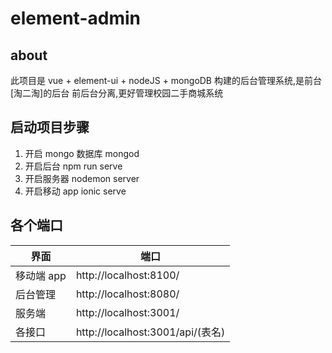 # element-admin

## about

此项目是 vue + element-ui + nodeJS + mongoDB 构建的后台管理系统,是前台[淘二淘]的后台
前后台分离,更好管理校园二手商城系统

## 启动项目步骤

1.  开启 mongo 数据库
    mongod
2.  开启后台
    npm run serve
3.  开启服务器
    nodemon server
4.  开启移动 app
    ionic serve

## 各个端口

| 界面       | 端口                             |
| ---------- | -------------------------------- |
| 移动端 app | http://localhost:8100/           |
| 后台管理   | http://localhost:8080/           |
| 服务端     | http://localhost:3001/           |
| 各接口     | http://localhost:3001/api/(表名) |
